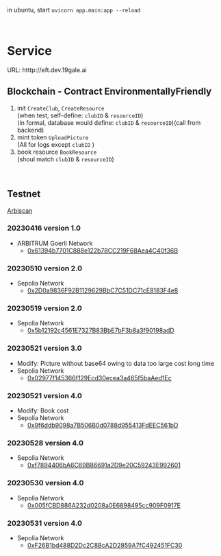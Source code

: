 
in ubuntu, start
`uvicorn app.main:app --reload`

<br>

# Service
URL: htttp://eft.dev.19gale.ai
<br>




## Blockchain - Contract EnvironmentallyFriendly

1. init `CreateClub`, `CreateResource` <br>
    (when test, self-define: `clubID` & `resourceID`)<br>
    (in formal, database would define: `clubID` & `resourceID`)(call from backend)
2. mint token `UploadPicture`<br>
    (All for logs except `clubID` )
3. book resource `BookResource`<br>
    (shoul match `clubID` & `resourceID`)

<br>

## Testnet
[Arbiscan](https://goerli.arbiscan.io/address/0x61394b7701c888e122b78cc219f68aea4c40f36b)

### 20230416 version 1.0
- ARBITRUM Goerli Network
    - [0x61394b7701C888e122b78CC219F68Aea4C40f36B](https://goerli.arbiscan.io/address/0x61394b7701c888e122b78cc219f68aea4c40f36b) 

### 20230510 version 2.0
- Sepolia Network
    - [0x2D0a9836F92B1129629BbC7C51DC71cE8183F4e8](https://sepolia.etherscan.io/address/0x2d0a9836f92b1129629bbc7c51dc71ce8183f4e8)

### 20230519 version 2.0
- Sepolia Network
    - [0x5b12192c4561E7327B83BbE7bF3b8a3f90198adD](https://sepolia.etherscan.io/address/0x5b12192c4561e7327b83bbe7bf3b8a3f90198add)


### 20230521 version 3.0
- Modify: Picture without base64 owing to data too large cost long time
- Sepolia Network
    - [0x02977f145366f129Ecd30ecea3a465f5baAed1Ec](https://sepolia.etherscan.io/address/0x02977f145366f129ecd30ecea3a465f5baaed1ec)


### 20230521 version 4.0
- Modify: Book cost
- Sepolia Network
    - [0x9f6ddb9098a7B506B0d0788d955413FdEEC561bD](https://sepolia.etherscan.io/address/0x9f6ddb9098a7b506b0d0788d955413fdeec561bd)


### 20230528 version 4.0
- Sepolia Network
    - [0xf7894406bA6C69B86691a2D9e20C59243E992601](https://sepolia.etherscan.io/address/0xf7894406bA6C69B86691a2D9e20C59243E992601)


### 20230530 version 4.0
- Sepolia Network
    - [0x005fCBD886A232d0208a0E6898495cc909F0917E](https://sepolia.etherscan.io/address/0x005fCBD886A232d0208a0E6898495cc909F0917E)

### 20230531 version 4.0
- Sepolia Network
    - [0xF26B1bd488D2Dc2C8BcA2D2859A7fC492451FC30](https://sepolia.etherscan.io/address/0xF26B1bd488D2Dc2C8BcA2D2859A7fC492451FC30)
